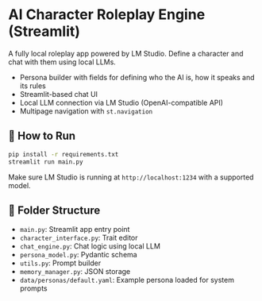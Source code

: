# AI Character Roleplay Engine (Streamlit)

A fully local roleplay app powered by LM Studio. Define a character and chat with them using local LLMs.

- Persona builder with fields for defining who the AI is, how it speaks and its rules
- Streamlit-based chat UI
- Local LLM connection via LM Studio (OpenAI-compatible API)
- Multipage navigation with `st.navigation`

## 🚀 How to Run

```bash
pip install -r requirements.txt
streamlit run main.py
```

Make sure LM Studio is running at `http://localhost:1234` with a supported model.

## 📂 Folder Structure

- `main.py`: Streamlit app entry point
- `character_interface.py`: Trait editor
- `chat_engine.py`: Chat logic using local LLM
- `persona_model.py`: Pydantic schema
- `utils.py`: Prompt builder
- `memory_manager.py`: JSON storage
- `data/personas/default.yaml`: Example persona loaded for system prompts
